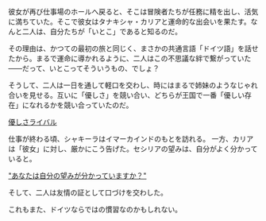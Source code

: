 <!-- title: いとこたち -->
<!-- relationship: Business -->

彼女が再び仕事場のホールへ戻ると、そこは冒険者たちが任務に精を出し、活気に満ちていた。そこで彼女はタナキシャ・カリアと運命的な出会いを果たす。なんと二人は、自分たちが「いとこ」であると知るのだ。

その理由は、かつての最初の旅と同じく、まさかの共通言語「ドイツ語」を話せたから。まるで運命に導かれるように、二人はこの不思議な絆で繋がっていた――だって、いとこってそういうもの、でしょ？

そうして、二人は一日を通して軽口を交わし、時にはまるで姉妹のようなじゃれ合いを見せる。互いに「優しさ」を競い合い、どちらが王国で一番「優しい存在」になれるかを競い合っていたのだ。

[優しさライバル](#embed:https://www.youtube.com/live/cyLsX20esBE?t=10506s)

仕事が終わる頃、シャキーラはイマーカインドのもとを訪れる。
一方、カリアは「彼女」に対し、厳かにこう告げた。セシリアの望みは、自分がよく分かっていると。

["あなたは自分の望みが分かっていますか？"](#embed:https://www.youtube.com/live/cyLsX20esBE?t=11317s)

そして、二人は友情の証として口づけを交わした。

これもまた、ドイツならではの慣習なのかもしれない。
